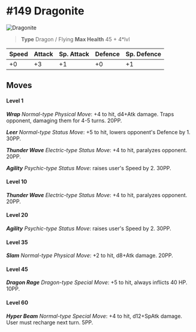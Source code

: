 # #149 Dragonite


![Dragonite](https://img.pokemondb.net/sprites/home/normal/1x/dragonite.png)

> **Type** Dragon / Flying
> **Max Health** 45 + 4\*lvl

| Speed | Attack | Sp. Attack | Defence | Sp. Defence |
| ----- | ------ | ---------- | ------- | ----------- |
| +0 | +3 | +1 | +0 | +1 |

## Moves
#### Level 1

***Wrap** Normal-type Physical Move*: +4 to hit, d4+Atk damage. Traps opponent, damaging them for 4-5 turns. 20PP.

***Leer** Normal-type Status Move*: +5 to hit, lowers opponent's Defence by 1. 30PP.

***Thunder Wave** Electric-type Status Move*: +4 to hit, paralyzes opponent. 20PP.

***Agility** Psychic-type Status Move*: raises user's Speed by 2. 30PP.
#### Level 10

***Thunder Wave** Electric-type Status Move*: +4 to hit, paralyzes opponent. 20PP.
#### Level 20

***Agility** Psychic-type Status Move*: raises user's Speed by 2. 30PP.
#### Level 35

***Slam** Normal-type Physical Move*: +2 to hit, d8+Atk damage.  20PP.
#### Level 45

***Dragon Rage** Dragon-type Special Move*: +5 to hit, always inflicts 40 HP. 10PP.
#### Level 60

***Hyper Beam** Normal-type Special Move*: +4 to hit, d12+SpAtk damage. User must recharge next turn. 5PP.

